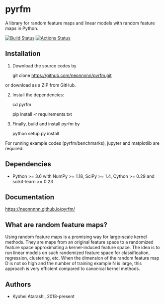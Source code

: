 # pyrfm
A library for random feature maps and linear models with random feature maps in Python.

[![Build Status](https://travis-ci.org/neonnnnn/pyrfm.svg?branch=master)](https://travis-ci.org/neonnnnn/pyrfm)
[![Actions Status](https://github.com/neonnnnn/pyrfm/workflows/Python%20Unit%20Testing/badge.svg)](https://github.com/neonnnnn/pyrfm/actions)

## Installation
 1. Download the source codes by


    git clone https://github.com/neonnnnn/pyrfm.git

  or download as a ZIP from GitHub.

 2. Install the dependencies:


    cd pyrfm

    pip install -r requirements.txt

 3. Finally, build and install pyrfm by


    python setup.py install

For running example codes (pyrfm/benchmarks), jupyter and matplotlib are required.

## Dependencies
 - Python >= 3.6 with NumPy >= 1.18, SciPy >= 1.4, Cython >= 0.29 and scikit-learn >= 0.23

## Documentation
https://neonnnnn.github.io/pyrfm/

## What are random feature maps?
Using random feature maps is a promising way for large-scale kernel methods.
They are maps from an original feature space to a randomized feature space 
approximating a kernel-induced feature space.
The idea is to run linear models on such randomized feature space for 
classification, regression, clustering, etc.
When the dimension of the random feature map D is not so high and the number of
training example N is large, this approach is very efficient compared to 
canonical kernel methods.

## Authors
 - Kyohei Atarashi, 2018-present
